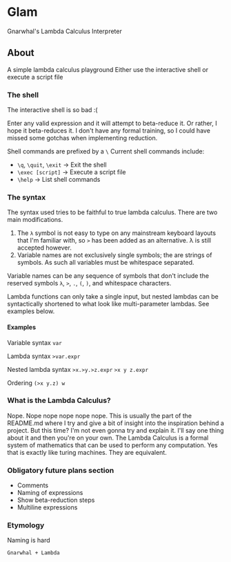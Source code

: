 # Glam

Gnarwhal's Lambda Calculus Interpreter

## About

A simple lambda calculus playground
Either use the interactive shell or execute a script file

### The shell

The interactive shell is so bad :(

Enter any valid expression and it will attempt to beta-reduce it. Or rather, I hope it beta-reduces it. I don't have any formal training, so I could have
missed some gotchas when implementing reduction.

Shell commands are prefixed by a `\`
Current shell commands include:
- `\q`, `\quit`, `\exit` -> Exit the shell
- `\exec [script]` -> Execute a script file
- `\help` -> List shell commands

### The syntax

The syntax used tries to be faithful to true lambda calculus.
There are two main modifications.
1. The `λ` symbol is not easy to type on any mainstream keyboard layouts that I'm familiar with, so `>` has been added as an alternative. λ is still accepted however. 
2. Variable names are not exclusively single symbols; the are strings of symbols. As such all variables must be whitespace separated. 

Variable names can be any sequence of symbols that don't include the reserved symbols `λ`, `>`, `.`, `(`, `)`, and whitespace characters.

Lambda functions can only take a single input, but nested lambdas can be syntactically shortened to what look like multi-parameter lambdas. See examples below. 

#### Examples

Variable syntax
`var`

Lambda syntax
`>var.expr`

Nested lambda syntax
`>x.>y.>z.expr`
`>x y z.expr`

Ordering
`(>x y.z) w`

### What is the Lambda Calculus?

Nope. Nope nope nope nope nope.
This is usually the part of the README.md where I try and give a bit of insight into the inspiration behind a project. But this time?
I'm not even gonna try and explain it. I'll say one thing about it and then you're on your own.
The Lambda Calculus is a formal system of mathematics that can be used to perform any computation. Yes that is exactly like turing machines. They are equivalent. 


### Obligatory future plans section

- Comments
- Naming of expressions
- Show beta-reduction steps
- Multiline expressions

### Etymology

Naming is hard

`Gnarwhal + Lambda`

